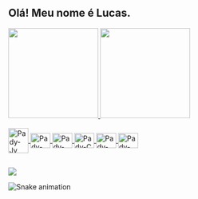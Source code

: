## Olá! Meu nome é Lucas.



 <div align="left">
          <a href="https://github.com/padyola">
          <img height="180em" src="https://github-readme-stats.vercel.app/api?username=padyola&show_icons=true&theme=dark&include_all_commits=false&count_private=false"/>
          <img height="180em" src="https://github-readme-stats.vercel.app/api/top-langs/?username=padyola&layout=compact&langs_count=10&theme=dark"/>
      
 </div>
  
  
<div style="display: inline_block"><br>
          <img align="center" alt="Pady-Jv" height="50" width="40" src="https://cdn.jsdelivr.net/gh/devicons/devicon/icons/java/java-original-wordmark.svg" />
          <img align="center" alt="Pady-Kt" height="30" width="40" src="https://cdn.jsdelivr.net/gh/devicons/devicon/icons/kotlin/kotlin-original.svg" />
          <img align="center" alt="Pady-Py" height="30" width="40" src="https://cdn.jsdelivr.net/gh/devicons/devicon/icons/python/python-original.svg" />
          <img align="center" alt="Pady-C" height="30" width="40" src="https://cdn.jsdelivr.net/gh/devicons/devicon/icons/c/c-original.svg" />
          <img align="center" alt="Pady-HT" height="30" width="40" src="https://cdn.jsdelivr.net/gh/devicons/devicon/icons/html5/html5-original.svg" />
          <img align="center" alt="Pady-HT" height="30" width="40"  src="https://cdn.jsdelivr.net/gh/devicons/devicon/icons/css3/css3-original.svg" />
 </div>

   ##
  
 <div> 
        <a href="https://www.linkedin.com/in/lucas-gabriel-silva-65b357184/" target="_blank">
        <img src="https://img.shields.io/badge/-LinkedIn-%230077B5?style=for-the-badge&logo=linkedin&logoColor=white" target="_blank"></a> 
   
   ![Snake animation](https://github.com/padyola/padyola/blob/output/github-contribution-grid-snake.svg)
 
 </div>
  
